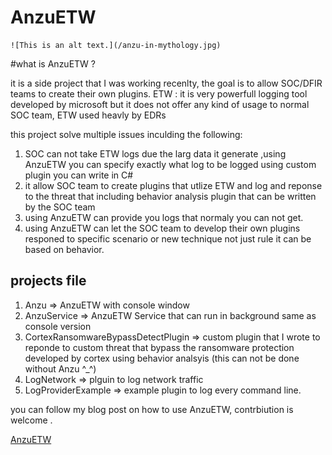 # AnzuETW
	![This is an alt text.](/anzu-in-mythology.jpg)
	
	
#what is AnzuETW ?

it is a side project that I was working recenlty, the goal is to allow SOC/DFIR teams to create their own plugins.
ETW : it is very powerfull logging tool developed by microsoft but it does not offer any kind of usage to normal SOC team, ETW used heavly by EDRs

this project solve multiple issues inculding the following: 
1. SOC can not take ETW logs due the larg data it generate ,using AnzuETW you can specify exactly what log to be logged using custom plugin you can write in C# 
2. it allow SOC team to create plugins that utlize ETW and log and reponse to the threat that including behavior analysis plugin that can be written by the SOC team 
3. using AnzuETW can provide you logs that normaly you can not get.
4. using AnzuETW can let the SOC team to develop their own plugins responed to specific scenario or new technique not just rule it can be based on behavior.

## projects file

1. Anzu => AnzuETW with console window
2. AnzuService => AnzuETW Service that can run in background same as console version 
3. CortexRansomwareBypassDetectPlugin => custom plugin that I wrote to reponde to custom threat that bypass the ransomware protection developed by cortex using behavior analsyis (this can not be done without Anzu ^_^)
4. LogNetwork => plguin to log network traffic 
5. LogProviderExample => example plugin to log every command line.

you can follow my blog post on how to use AnzuETW, contrbiution is welcome .

[AnzuETW](https://www.pwntricks.com/)








